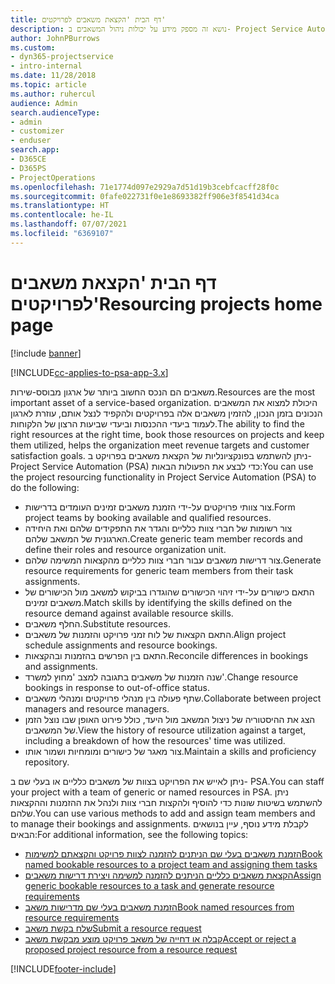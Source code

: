 ```yaml
---
title: דף הבית 'הקצאת משאבים לפרויקטים'
description: נושא זה מספק מידע על יכולות ניהול המשאבים ב- Project Service Automation‏ (PSA) עבור Dynamics 365.
author: JohnPBurrows
ms.custom:
- dyn365-projectservice
- intro-internal
ms.date: 11/28/2018
ms.topic: article
ms.author: ruhercul
audience: Admin
search.audienceType:
- admin
- customizer
- enduser
search.app:
- D365CE
- D365PS
- ProjectOperations
ms.openlocfilehash: 71e1774d097e2929a7d51d19b3cebfcacff28f0c
ms.sourcegitcommit: 0fafe022731f0e1e8693382ff906e3f8541d34ca
ms.translationtype: HT
ms.contentlocale: he-IL
ms.lasthandoff: 07/07/2021
ms.locfileid: "6369107"
---
```

# <a name="resourcing-projects-home-page"></a><span data-ttu-id="d2815-103">דף הבית 'הקצאת משאבים לפרויקטים'</span><span class="sxs-lookup"><span data-stu-id="d2815-103">Resourcing projects home page</span></span>

[!include [banner](../includes/psa-now-project-operations.md)]

[!INCLUDE[cc-applies-to-psa-app-3.x](../includes/cc-applies-to-psa-app-3x.md)]

<span data-ttu-id="d2815-104">משאבים הם הנכס החשוב ביותר של ארגון מבוסס-שירות.</span><span class="sxs-lookup"><span data-stu-id="d2815-104">Resources are the most important asset of a service-based organization.</span></span> <span data-ttu-id="d2815-105">היכולת למצוא את המשאבים הנכונים בזמן הנכון, להזמין משאבים אלה בפרויקטים ולהקפיד לנצל אותם, עוזרת לארגון לעמוד ביעדי ההכנסות וביעדי שביעות הרצון של הלקוחות.</span><span class="sxs-lookup"><span data-stu-id="d2815-105">The ability to find the right resources at the right time, book those resources on projects and keep them utilized, helps the organization meet revenue targets and customer satisfaction goals.</span></span> <span data-ttu-id="d2815-106">ניתן להשתמש בפונקציונליות של הקצאת משאבים בפרויקט ב- Project Service Automation‏ (PSA) כדי לבצע את הפעולות הבאות:</span><span class="sxs-lookup"><span data-stu-id="d2815-106">You can use the project resourcing functionality in Project Service Automation (PSA) to do the following:</span></span>

- <span data-ttu-id="d2815-107">צור צוותי פרויקטים על-ידי הזמנת משאבים זמינים העומדים בדרישות.</span><span class="sxs-lookup"><span data-stu-id="d2815-107">Form project teams by booking available and qualified resources.</span></span>
- <span data-ttu-id="d2815-108">צור רשומות של חברי צוות כלליים והגדר את התפקידים שלהם ואת היחידה הארגונית של המשאב שלהם.</span><span class="sxs-lookup"><span data-stu-id="d2815-108">Create generic team member records and define their roles and resource organization unit.</span></span>
- <span data-ttu-id="d2815-109">צור דרישות משאבים עבור חברי צוות כלליים מהקצאות המשימה שלהם.</span><span class="sxs-lookup"><span data-stu-id="d2815-109">Generate resource requirements for generic team members from their task assignments.</span></span>
- <span data-ttu-id="d2815-110">התאם כישורים על-ידי זיהוי הכישורים שהוגדרו בביקוש למשאב מול הכישורים של משאבים זמינים.</span><span class="sxs-lookup"><span data-stu-id="d2815-110">Match skills by identifying the skills defined on the resource demand against available resource skills.</span></span>
- <span data-ttu-id="d2815-111">החלף משאבים.</span><span class="sxs-lookup"><span data-stu-id="d2815-111">Substitute resources.</span></span>
- <span data-ttu-id="d2815-112">התאם הקצאות של לוח זמני פרויקט והזמנות של משאבים.</span><span class="sxs-lookup"><span data-stu-id="d2815-112">Align project schedule assignments and resource bookings.</span></span>
- <span data-ttu-id="d2815-113">התאם בין הפרשים בהזמנות ובהקצאות.</span><span class="sxs-lookup"><span data-stu-id="d2815-113">Reconcile differences in bookings and assignments.</span></span>
- <span data-ttu-id="d2815-114">שנה הזמנות של משאבים בתגובה למצב 'מחוץ למשרד'.</span><span class="sxs-lookup"><span data-stu-id="d2815-114">Change resource bookings in response to out-of-office status.</span></span>
- <span data-ttu-id="d2815-115">שתף פעולה בין מנהלי פרויקטים ומנהלי משאבים.</span><span class="sxs-lookup"><span data-stu-id="d2815-115">Collaborate between project managers and resource managers.</span></span>
- <span data-ttu-id="d2815-116">הצג את ההיסטוריה של ניצול המשאב מול היעד, כולל פירוט האופן שבו נוצל הזמן של המשאבים.</span><span class="sxs-lookup"><span data-stu-id="d2815-116">View the history of resource utilization against a target, including a breakdown of how the resources' time was utilized.</span></span>
- <span data-ttu-id="d2815-117">צור מאגר של כישורים ומומחיות ושמור אותו.</span><span class="sxs-lookup"><span data-stu-id="d2815-117">Maintain a skills and proficiency repository.</span></span>


<span data-ttu-id="d2815-118">ניתן לאייש את הפרויקט בצוות של משאבים כלליים או בעלי שם ב- PSA.</span><span class="sxs-lookup"><span data-stu-id="d2815-118">You can staff your project with a team of generic or named resources in PSA.</span></span> <span data-ttu-id="d2815-119">ניתן להשתמש בשיטות שונות כדי להוסיף ולהקצות חברי צוות ולנהל את ההזמנות וההקצאות שלהם.</span><span class="sxs-lookup"><span data-stu-id="d2815-119">You can use various methods to add and assign team members and to manage their bookings and assignments.</span></span> <span data-ttu-id="d2815-120">לקבלת מידע נוסף, עיין בנושאים הבאים:</span><span class="sxs-lookup"><span data-stu-id="d2815-120">For additional information, see the following topics:</span></span>

- [<span data-ttu-id="d2815-121">הזמנת משאבים בעלי שם הניתנים להזמנה לצוות פרויקט והקצאתם למשימות</span><span class="sxs-lookup"><span data-stu-id="d2815-121">Book named bookable resources to a project team and assigning them tasks</span></span>](assign-named-bookable-resource.md)
- [<span data-ttu-id="d2815-122">הקצאת משאבים כלליים הניתנים להזמנה למשימה ויצירת דרישות משאבים</span><span class="sxs-lookup"><span data-stu-id="d2815-122">Assign generic bookable resources to a task and generate resource requirements</span></span>](assign-generic-bookable-resource.md)
- [<span data-ttu-id="d2815-123">הזמנת משאבים בעלי שם מדרישות משאב</span><span class="sxs-lookup"><span data-stu-id="d2815-123">Book named resources from resource requirements</span></span>](book-named-resource.md)
- [<span data-ttu-id="d2815-124">שלח בקשת משאב</span><span class="sxs-lookup"><span data-stu-id="d2815-124">Submit a resource request</span></span>](submit-resource-request.md)
- [<span data-ttu-id="d2815-125">קבלה או דחייה של משאב פרויקט מוצע מבקשת משאב</span><span class="sxs-lookup"><span data-stu-id="d2815-125">Accept or reject a proposed project resource from a resource request</span></span>](accept-reject-proposed-resource.md)


[!INCLUDE[footer-include](../includes/footer-banner.md)]